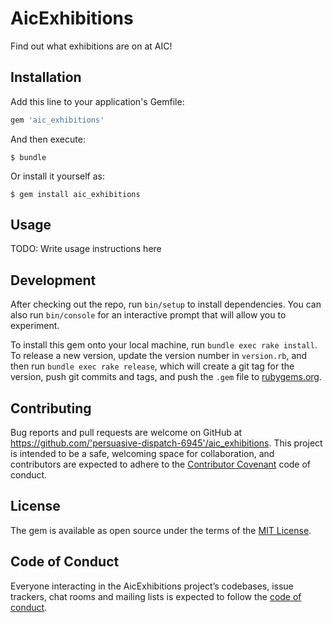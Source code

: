 # AicExhibitions

Find out what exhibitions are on at AIC!

## Installation

Add this line to your application's Gemfile:

```ruby
gem 'aic_exhibitions'
```

And then execute:

    $ bundle

Or install it yourself as:

    $ gem install aic_exhibitions

## Usage

TODO: Write usage instructions here

## Development

After checking out the repo, run `bin/setup` to install dependencies. You can also run `bin/console` for an interactive prompt that will allow you to experiment.

To install this gem onto your local machine, run `bundle exec rake install`. To release a new version, update the version number in `version.rb`, and then run `bundle exec rake release`, which will create a git tag for the version, push git commits and tags, and push the `.gem` file to [rubygems.org](https://rubygems.org).

## Contributing

Bug reports and pull requests are welcome on GitHub at https://github.com/'persuasive-dispatch-6945'/aic_exhibitions. This project is intended to be a safe, welcoming space for collaboration, and contributors are expected to adhere to the [Contributor Covenant](http://contributor-covenant.org) code of conduct.

## License

The gem is available as open source under the terms of the [MIT License](https://opensource.org/licenses/MIT).

## Code of Conduct

Everyone interacting in the AicExhibitions project’s codebases, issue trackers, chat rooms and mailing lists is expected to follow the [code of conduct](https://github.com/'persuasive-dispatch-6945'/aic_exhibitions/blob/master/CODE_OF_CONDUCT.md).
